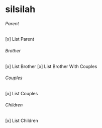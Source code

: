# silsilah

###### Parent
[x] List Parent

###### Brother
[x] List Brother
[x] List Brother With Couples

###### Couples
[x] List Couples

###### Children
[x] List Children
